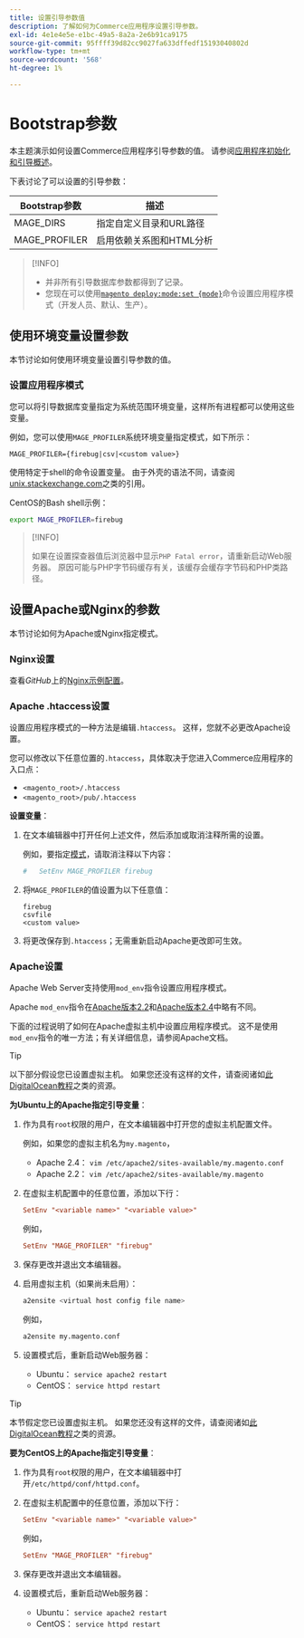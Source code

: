 ```yaml
---
title: 设置引导参数值
description: 了解如何为Commerce应用程序设置引导参数。
exl-id: 4e1e4e5e-e1bc-49a5-8a2a-2e6b91ca9175
source-git-commit: 95ffff39d82cc9027fa633dffedf15193040802d
workflow-type: tm+mt
source-wordcount: '568'
ht-degree: 1%

---
```


# Bootstrap参数

本主题演示如何设置Commerce应用程序引导参数的值。 请参阅[应用程序初始化和引导概述](initialization.md)。

下表讨论了可以设置的引导参数：

| Bootstrap参数 | 描述 |
| ------------------- | -------------------------------------------- |
| MAGE_DIRS | 指定自定义目录和URL路径 |
| MAGE_PROFILER | 启用依赖关系图和HTML分析 |

>[!INFO]
>
>- 并非所有引导数据库参数都得到了记录。
>- 您现在可以使用[`magento deploy:mode:set {mode}`](../cli/set-mode.md)命令设置应用程序模式（开发人员、默认、生产）。

## 使用环境变量设置参数

本节讨论如何使用环境变量设置引导参数的值。

### 设置应用程序模式

您可以将引导数据库变量指定为系统范围环境变量，这样所有进程都可以使用这些变量。

例如，您可以使用`MAGE_PROFILER`系统环境变量指定模式，如下所示：

```terminal
MAGE_PROFILER={firebug|csv|<custom value>}
```

使用特定于shell的命令设置变量。 由于外壳的语法不同，请查阅[unix.stackexchange.com][unix-stackx]之类的引用。

CentOS的Bash shell示例：

```bash
export MAGE_PROFILER=firebug
```

>[!INFO]
>
>如果在设置探查器值后浏览器中显示`PHP Fatal error`，请重新启动Web服务器。 原因可能与PHP字节码缓存有关，该缓存会缓存字节码和PHP类路径。

## 设置Apache或Nginx的参数

本节讨论如何为Apache或Nginx指定模式。

### Nginx设置

查看&#x200B;_GitHub_&#x200B;上的[Nginx示例配置]。

### Apache .htaccess设置

设置应用程序模式的一种方法是编辑`.htaccess`。 这样，您就不必更改Apache设置。

您可以修改以下任意位置的`.htaccess`，具体取决于您进入Commerce应用程序的入口点：

- `<magento_root>/.htaccess`
- `<magento_root>/pub/.htaccess`

**设置变量**：

1. 在文本编辑器中打开任何上述文件，然后添加或取消注释所需的设置。

   例如，要指定[模式](application-modes.md)，请取消注释以下内容：

   ```conf
   #   SetEnv MAGE_PROFILER firebug
   ```

1. 将`MAGE_PROFILER`的值设置为以下任意值：

   ```terminal
   firebug
   csvfile
   <custom value>
   ```

1. 将更改保存到`.htaccess`；无需重新启动Apache更改即可生效。

### Apache设置

Apache Web Server支持使用`mod_env`指令设置应用程序模式。

Apache `mod_env`指令在[Apache版本2.2]和[Apache版本2.4]中略有不同。

下面的过程说明了如何在Apache虚拟主机中设置应用程序模式。 这不是使用`mod_env`指令的唯一方法；有关详细信息，请参阅Apache文档。

>[!TIP]
>
>以下部分假设您已设置虚拟主机。 如果您还没有这样的文件，请查阅诸如[此DigitalOcean教程](https://www.digitalocean.com/community/tutorials/how-to-set-up-apache-virtual-hosts-on-ubuntu-14-04-lts)之类的资源。

**为Ubuntu上的Apache指定引导变量**：

1. 作为具有`root`权限的用户，在文本编辑器中打开您的虚拟主机配置文件。

   例如，如果您的虚拟主机名为`my.magento`，

   - Apache 2.4： `vim /etc/apache2/sites-available/my.magento.conf`
   - Apache 2.2： `vim /etc/apache2/sites-available/my.magento`

1. 在虚拟主机配置中的任意位置，添加以下行：

   ```conf
   SetEnv "<variable name>" "<variable value>"
   ```

   例如，

   ```conf
   SetEnv "MAGE_PROFILER" "firebug"
   ```

1. 保存更改并退出文本编辑器。
1. 启用虚拟主机（如果尚未启用）：

   ```bash
   a2ensite <virtual host config file name>
   ```

   例如，

   ```bash
   a2ensite my.magento.conf
   ```

1. 设置模式后，重新启动Web服务器：

   - Ubuntu： `service apache2 restart`
   - CentOS： `service httpd restart`

>[!TIP]
>
>本节假定您已设置虚拟主机。 如果您还没有这样的文件，请查阅诸如[此DigitalOcean教程](https://www.digitalocean.com/community/tutorials/how-to-set-up-apache-virtual-hosts-on-centos-6)之类的资源。

**要为CentOS上的Apache指定引导变量**：

1. 作为具有`root`权限的用户，在文本编辑器中打开`/etc/httpd/conf/httpd.conf`。

1. 在虚拟主机配置中的任意位置，添加以下行：

   ```conf
   SetEnv "<variable name>" "<variable value>"
   ```

   例如，

   ```conf
   SetEnv "MAGE_PROFILER" "firebug"
   ```

1. 保存更改并退出文本编辑器。

1. 设置模式后，重新启动Web服务器：

   - Ubuntu： `service apache2 restart`
   - CentOS： `service httpd restart`

<!-- link definitions -->

[Apache版本2.2]: https://httpd.apache.org/docs/2.2/mod/mod_env.html#setenv
[Apache版本2.4]: https://httpd.apache.org/docs/2.4/mod/mod_env.html#setenv
[Nginx示例配置]: https://github.com/magento/magento2/blob/2.4/nginx.conf.sample#L16
[unix-stackx]: https://unix.stackexchange.com/questions/117467/how-to-permanently-set-environmental-variables
